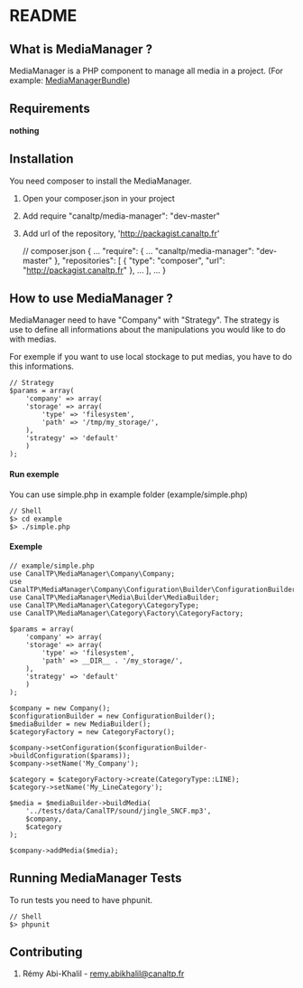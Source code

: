 README
======

What is MediaManager ?
-----------------------

MediaManager is a PHP component to manage all media in a project.
(For example: [MediaManagerBundle](http://hg.prod.canaltp.fr/ctp/MediaManagerBundle.git/summary))


Requirements
-------------

__nothing__

Installation
-------------

You need composer to install the MediaManager.

1. Open your composer.json in your project
2. Add require "canaltp/media-manager": "dev-master"
3. Add url of the repository, 'http://packagist.canaltp.fr'

    // composer.json
    {
        ...
        "require": {
            ...
            "canaltp/media-manager": "dev-master"
        },
        "repositories": [
            {
                "type": "composer",
                "url": "http://packagist.canaltp.fr"
            },
            ...
        ],
        ...
    }

How to use MediaManager ?
--------------------------

MediaManager need to have "Company" with "Strategy".
The strategy is use to define all informations about the manipulations
 you would like to do with medias.

 For exemple if you want to use local stockage to put medias, you have to do
  this informations.

    // Strategy
    $params = array(
        'company' => array(
        'storage' => array(
            'type' => 'filesystem',
            'path' => '/tmp/my_storage/',
        ),
        'strategy' => 'default'
        )
    );

#### Run exemple ####

You can use simple.php in example folder (example/simple.php)

    // Shell
    $> cd example
    $> ./simple.php


#### Exemple ####

    // example/simple.php
    use CanalTP\MediaManager\Company\Company;
    use CanalTP\MediaManager\Company\Configuration\Builder\ConfigurationBuilder;
    use CanalTP\MediaManager\Media\Builder\MediaBuilder;
    use CanalTP\MediaManager\Category\CategoryType;
    use CanalTP\MediaManager\Category\Factory\CategoryFactory;

    $params = array(
        'company' => array(
        'storage' => array(
            'type' => 'filesystem',
            'path' => __DIR__ . '/my_storage/',
        ),
        'strategy' => 'default'
        )
    );

    $company = new Company();
    $configurationBuilder = new ConfigurationBuilder();
    $mediaBuilder = new MediaBuilder();
    $categoryFactory = new CategoryFactory();

    $company->setConfiguration($configurationBuilder->buildConfiguration($params));
    $company->setName('My_Company');

    $category = $categoryFactory->create(CategoryType::LINE);
    $category->setName('My_LineCategory');

    $media = $mediaBuilder->buildMedia(
        '../tests/data/CanalTP/sound/jingle_SNCF.mp3',
        $company,
        $category
    );

    $company->addMedia($media);

Running MediaManager Tests
---------------------------

To run tests you need to have phpunit.

    // Shell
    $> phpunit

Contributing
-------------

1. Rémy Abi-Khalil - remy.abikhalil@canaltp.fr
